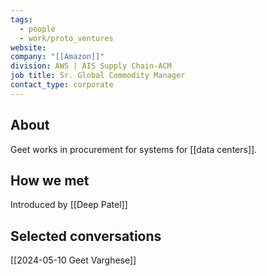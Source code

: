 ```yaml
---
tags:
  - people
  - work/proto_ventures
website: 
company: "[[Amazon]]"
division: AWS | AIS Supply Chain-ACM
job title: Sr. Global Commodity Manager
contact_type: corporate
---
```

## About
Geet works in procurement for systems for [[data centers]].

## How we met
Introduced by [[Deep Patel]]

## Selected conversations
[[2024-05-10 Geet Varghese]]

